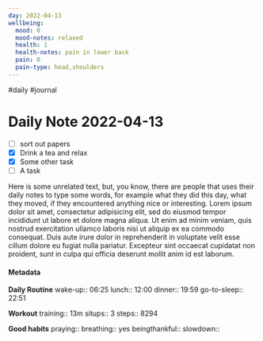 ```yaml
---
day: 2022-04-13
wellbeing:
  mood: 0
  mood-notes: relaxed
  health: 1
  health-notes: pain in lower back
  pain: 0
  pain-type: head,shoulders
---
```

#daily #journal
# Daily Note 2022-04-13

- [ ] sort out papers
- [x] Drink a tea and relax
- [x] Some other task
- [ ] A task

Here is some unrelated text, but, you know, there are people that uses their daily notes to type some words, for example what they did this day, what they moved, if they encountered anything nice or interesting. Lorem ipsum dolor sit amet, consectetur adipisicing elit, sed do eiusmod tempor incididunt ut labore et dolore magna aliqua. Ut enim ad minim veniam, quis nostrud exercitation ullamco laboris nisi ut aliquip ex ea commodo consequat. Duis aute irure dolor in reprehenderit in voluptate velit esse cillum dolore eu fugiat nulla pariatur. Excepteur sint occaecat cupidatat non proident, sunt in culpa qui officia deserunt mollit anim id est laborum.

#### Metadata

**Daily Routine**
wake-up:: 06:25
lunch:: 12:00
dinner:: 19:59
go-to-sleep:: 22:51

**Workout**
training:: 13m
situps:: 3
steps:: 8294

**Good habits**
praying:: 
breathing:: yes
beingthankful:: 
slowdown:: 
